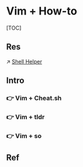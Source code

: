 # Vim + How-to

[TOC]



## Res
↗ [Shell Helper](../../../../../../🥷🏼%20Operating%20System%20(Engineering%20Part)/🐚%20Shell%20&%20Terminals%20(Console)/Shell%20Helper/Shell%20Helper.md)



## Intro
### 👉 Vim + Cheat.sh


### 👉 Vim + tldr


### 👉 Vim + so



## Ref

